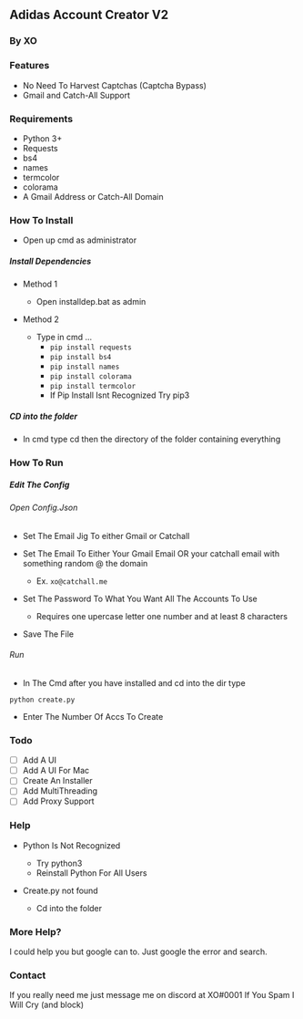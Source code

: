 ## Adidas Account Creator V2
### By XO
### Features
- No Need To Harvest Captchas  (Captcha Bypass)
- Gmail and Catch-All Support 

### Requirements
- Python 3+
- Requests
- bs4 
- names 
- termcolor 
- colorama
- A Gmail Address or Catch-All Domain

### How To Install
- Open up cmd as administrator 


##### Install Dependencies
+ Method 1
	                
	- Open installdep.bat as admin 
	                
+ Method 2
                
	- Type in cmd ...
		- `pip install requests `
		- `pip install bs4`
		- `pip install names`
		- `pip install colorama`
		- `pip install termcolor`
		+ If Pip Install Isnt Recognized Try pip3
                


##### CD into the folder
+ In cmd type cd then the directory of the folder containing everything


### How To Run
##### Edit The Config
###### Open Config.Json
+ Set The Email Jig To either Gmail or Catchall
                
+ Set The Email To Either Your Gmail Email OR your catchall email with something random @ the domain
	+ Ex. `xo@catchall.me`
                

+ Set The Password To What You Want All The Accounts To Use
                
	 + Requires one upercase letter one number and at least 8 characters 
                

+ Save The File

###### Run



- In The Cmd after you have installed and cd into the dir type 

`python create.py`

- Enter The Number Of Accs To Create


### Todo
- [ ] Add A UI
-  [ ] Add A UI For Mac
- [ ] Create An Installer
- [ ] Add MultiThreading
- [ ] Add Proxy Support

### Help
+ Python Is Not Recognized 
	- Try python3
	- Reinstall Python For All Users

+ Create.py not found
	- Cd into the folder

### More Help?
I could help you but google can to. Just google the error and search.

### Contact
If you really need me just message me on discord at XO#0001 If You Spam I Will Cry (and block)







